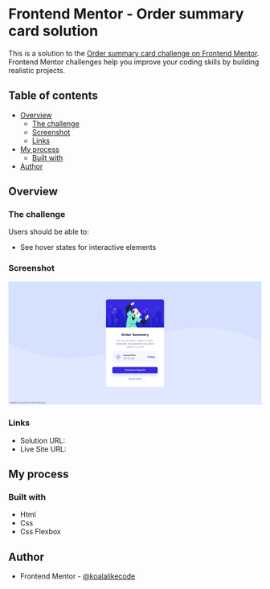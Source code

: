 # Frontend Mentor - Order summary card solution

This is a solution to the [Order summary card challenge on Frontend Mentor](https://www.frontendmentor.io/challenges/order-summary-component-QlPmajDUj). Frontend Mentor challenges help you improve your coding skills by building realistic projects. 

## Table of contents

- [Overview](#overview)
  - [The challenge](#the-challenge)
  - [Screenshot](#screenshot)
  - [Links](#links)
- [My process](#my-process)
  - [Built with](#built-with)
- [Author](#author)

## Overview

### The challenge

Users should be able to:

- See hover states for interactive elements

### Screenshot

![Order summary card coding challenge](./images/screen-shot.png)

### Links

- Solution URL: [](https://github.com/koalalikecode/Order-summary-card-solution)
- Live Site URL: [](https://koalalikecode.github.io/Order-summary-card-solution/)

## My process

### Built with

- Html
- Css
- Css Flexbox

## Author

- Frontend Mentor - [@koalalikecode](https://www.frontendmentor.io/profile/koalalikecode)

